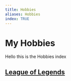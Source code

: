 ```yaml
---
title: Hobbies
aliases: Hobbies
index: TRUE
---
```


# My Hobbies

Hello this is the Hobbies index

## [League of Legends](hobbies/league-of-legends/index.md)
